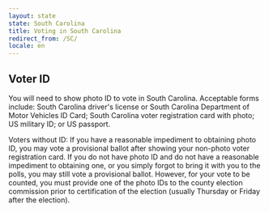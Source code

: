 ```yaml
---
layout: state
state: South Carolina
title: Voting in South Carolina
redirect_from: /SC/
locale: en
---
```


## Voter ID

You will need to show photo ID to vote in South Carolina. Acceptable forms include: South Carolina driver's license or South Carolina Department of Motor Vehicles ID Card; South Carolina voter registration card with photo; US military ID; or US passport.

Voters without ID: If you have a reasonable impediment to obtaining photo ID, you may vote a provisional ballot after showing your non-photo voter registration card. If you do not have photo ID and do not have a reasonable impediment to obtaining one, or you simply forgot to bring it with you to the polls, you may still vote a provisional ballot. However, for your vote to be counted, you must provide one of the photo IDs to the county election commission prior to certification of the election (usually Thursday or Friday after the election).
